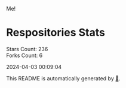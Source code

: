 Me!

# Respositories Stats
Stars Count: 236  
Forks Count: 6

2024-04-03 00:09:04  

This README is automatically generated by [🐰](https://github.com/rnitta/rnitta).
